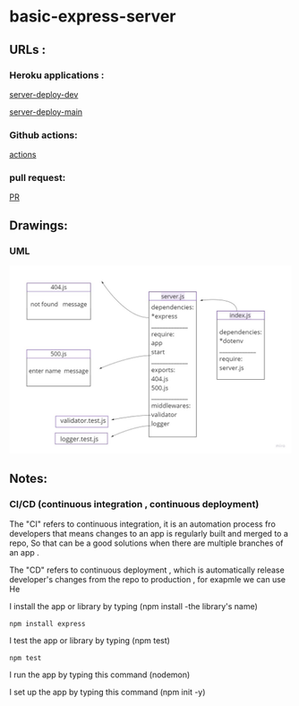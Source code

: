 # basic-express-server

## URLs : 

### Heroku applications :

[server-deploy-dev](https://dinakhaleel-basic-express.herokuapp.com/)

[server-deploy-main](https://basic-express-server-main.herokuapp.com/)

### Github actions:

[actions](https://github.com/DinaSami/basic-express-server/actions)

### pull request:

[PR](https://github.com/DinaSami/basic-express-server/pull/1)

## Drawings:

### UML  

![preview](./IMAGE.jpg)

## Notes:

### CI/CD (continuous integration , continuous deployment)

The "CI" refers to continuous integration, it is an automation process fro developers that means changes to an app is regularly built and merged to a repo, So that can be a good solutions when there are multiple branches of an app .

The "CD"  refers to continuous deployment , which is automatically release developer's changes from the repo to production , for exapmle we can use He

I install the app or library by typing (npm install -the library's name)

```
npm install express
```
I test the app or library by typing (npm test)

```
npm test 
```

I run the app by typing this command (nodemon)

I set up the app by typing this command (npm init -y)
